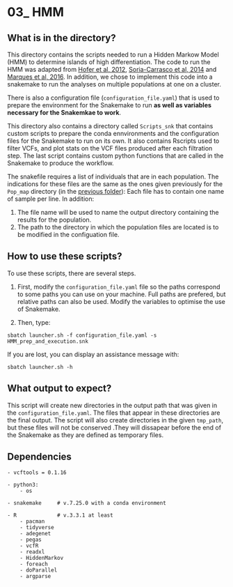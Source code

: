 # 03_ HMM


## What is in the directory?

This directory contains the scripts needed to run a Hidden Markow Model (HMM) to determine islands of high differentiation. The code to run the HMM was adapted from [Hofer et al, 2012](https://github.com/marqueda/HMM-detection-of-genomic-islands/tree/master), [Soria-Carrasco et al, 2014](https://pubmed.ncbi.nlm.nih.gov/24833390/) and [Marques et al, 2016](https://onlinelibrary.wiley.com/doi/full/10.1111/mec.13774). In addition, we chose to implement this code into a snakemake to run the analyses on multiple populations at one on a cluster. 

There is also a configuration file (`configuration_file.yaml`) that is used to prepare the environment for the Snakemake to run **as well as variables necessary for the Snakemkae to work**.


This directory also contains a directory called `Scripts_snk` that contains custom scripts to prepare the conda ennvironments and the configuration files for the Snakemake to run on its own. It also contains Rscripts used to filter VCFs, and plot stats on the VCF files produced after each filtration step. The last script contains custom python functions that are called in the Snakemake to produce the workflow.


The snakefile requires a list of individuals that are in each population. The indications for these files are the same as the ones given previously for the `Pop_map` directory (in the [previous folder](https://github.com/PAJOT-Basile/Evolving_inversions/tree/main/02_Filter_VCF_File)): Each file has to contain one name of sample per line. In addition:
1. The file name will be used to name the output directory containing the results for the population.
2. The path to the directory in which the population files are located is to be modified in the configuation file.

## How to use these scripts?

To use these scripts, there are several steps. 
1. First, modify the `configuration_file.yaml` file so the paths correspond to some paths you can use on your machine. Full paths are prefered, but relative paths can also be used.
Modify the variables to optimise the use of Snakemake.

2. Then, type:
```
sbatch launcher.sh -f configuration_file.yaml -s HMM_prep_and_execution.snk
```

If you are lost, you can display an assistance message with: 
```
sbatch launcher.sh -h
```

## What output to expect?

This script will create new directories in the output path that was given in the `configuration_file.yaml`. The files that appear in these directories are the final output. The script will also create directories in the given `tmp_path`, but these files will not be conserved .They will dissapear before the end of the Snakemake as they are defined as temporary files.

## Dependencies


```
- vcftools = 0.1.16
  
- python3:
    - os

- snakemake     # v.7.25.0 with a conda environment

- R             # v.3.3.1 at least
    - pacman
    - tidyverse
    - adegenet
    - pegas
    - vcfR
    - readxl
    - HiddenMarkov
    - foreach
    - doParallel
    - argparse
```
